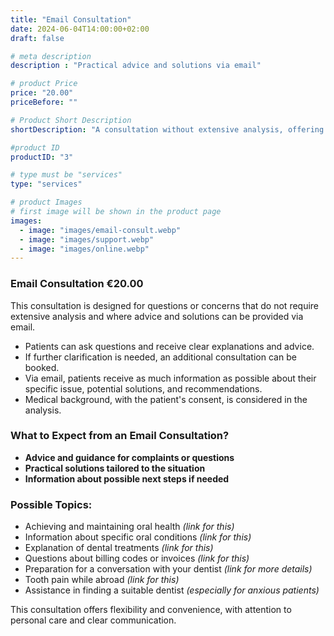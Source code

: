 ```yaml
---
title: "Email Consultation"
date: 2024-06-04T14:00:00+02:00
draft: false

# meta description
description : "Practical advice and solutions via email"

# product Price
price: "20.00"
priceBefore: ""

# Product Short Description
shortDescription: "A consultation without extensive analysis, offering advice and solutions via email."

#product ID
productID: "3"

# type must be "services"
type: "services"

# product Images
# first image will be shown in the product page
images:
  - image: "images/email-consult.webp"
  - image: "images/support.webp"
  - image: "images/online.webp"
---
```


### Email Consultation €20.00

This consultation is designed for questions or concerns that do not require extensive analysis and where advice and solutions can be provided via email.

- Patients can ask questions and receive clear explanations and advice.
- If further clarification is needed, an additional consultation can be booked.
- Via email, patients receive as much information as possible about their specific issue, potential solutions, and recommendations.
- Medical background, with the patient's consent, is considered in the analysis.

### What to Expect from an Email Consultation?

- **Advice and guidance for complaints or questions**
- **Practical solutions tailored to the situation**
- **Information about possible next steps if needed**

### Possible Topics:
- Achieving and maintaining oral health *(link for this)*
- Information about specific oral conditions *(link for this)*
- Explanation of dental treatments *(link for this)*
- Questions about billing codes or invoices *(link for this)*
- Preparation for a conversation with your dentist *(link for more details)*
- Tooth pain while abroad *(link for this)*
- Assistance in finding a suitable dentist *(especially for anxious patients)*

This consultation offers flexibility and convenience, with attention to personal care and clear communication.
